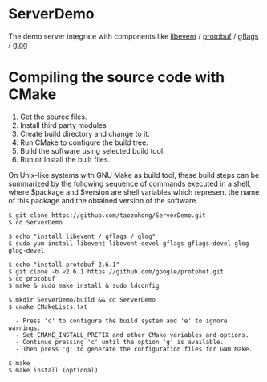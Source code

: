 

# ServerDemo
The demo server  integrate with components like [libevent](https://github.com/libevent/libevent) / [protobuf](https://github.com/google/protobuf) / [gflags](https://github.com/gflags/gflags) / [glog](https://github.com/google/glog) .

# Compiling the source code with CMake
1. Get the source files.
2. Install third party modules
3. Create build directory and change to it.
4. Run CMake to configure the build tree.
5. Build the software using selected build tool.
6. Run or Install the built files.

On Unix-like systems with GNU Make as build tool, these build steps can be summarized by the following sequence of commands executed in a shell, where $package and $version are shell variables which represent the name of this package and the obtained version of the software.

```
$ git clone https://github.com/taozuhong/ServerDemo.git
$ cd ServerDemo

$ echo "install libevent / gflags / glog"
$ sudo yum install libevent libevent-devel gflags gflags-devel glog glog-devel

$ echo "install protobuf 2.6.1"
$ git clone -b v2.6.1 https://github.com/google/protobuf.git
$ cd protobuf
$ make & sudo make install & sudo ldconfig

$ mkdir ServerDemo/build && cd ServerDemo
$ cmake CMakeLists.txt

  - Press 'c' to configure the build system and 'e' to ignore warnings.
  - Set CMAKE_INSTALL_PREFIX and other CMake variables and options.
  - Continue pressing 'c' until the option 'g' is available.
  - Then press 'g' to generate the configuration files for GNU Make.

$ make
$ make install (optional)
```
